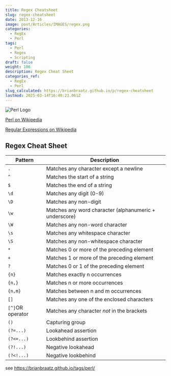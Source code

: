```yaml
---
title: Regex Cheatsheet
slug: regex-cheatsheet
date: 2013-12-16
image: post/Articles/IMAGES/regex.png
categories:
  - RegEx
  - Perl
tags:
  - Perl
  - Regex
  - Scripting
draft: false
weight: 106
description: Regex Cheat Sheet
categories_ref:
  - RegEx
  - Perl
slug_calculated: https://brianbraatz.github.io/p/regex-cheatsheet
lastmod: 2025-03-14T16:40:23.061Z
---
```

![Perl Logo](https://cdn.perl.org/perlweb/images/icons/header_camel.png)

[Perl on Wikipedia](https://en.wikipedia.org/wiki/Perl)

[Regular Expressions on Wikipedia](https://en.wikipedia.org/wiki/Regular_expression)

## Regex Cheat Sheet

| Pattern          | Description                                            |
| ---------------- | ------------------------------------------------------ |
| `.`              | Matches any character except a newline                 |
| `^`              | Matches the start of a string                          |
| `$`              | Matches the end of a string                            |
| `\d`             | Matches any digit (0-9)                                |
| `\D`             | Matches any non-digit                                  |
| `\w`             | Matches any word character (alphanumeric + underscore) |
| `\W`             | Matches any non-word character                         |
| `\s`             | Matches any whitespace character                       |
| `\S`             | Matches any non-whitespace character                   |
| `*`              | Matches 0 or more of the preceding element             |
| `+`              | Matches 1 or more of the preceding element             |
| `?`              | Matches 0 or 1 of the preceding element                |
| `{n}`            | Matches exactly n occurrences                          |
| `{n,}`           | Matches n or more occurrences                          |
| `{n,m}`          | Matches between n and m occurrences                    |
| `[]`             | Matches any one of the enclosed characters             |
| `[^]`OR operator | Matches any character *not* in the brackets            |
| `()`             | Capturing group                                        |
| `(?=...)`        | Lookahead assertion                                    |
| `(?<=...)`       | Lookbehind assertion                                   |
| `(?!...)`        | Negative lookahead                                     |
| `(?<!...)`       | Negative lookbehind                                    |

see https://brianbraatz.github.io/tags/perl/
